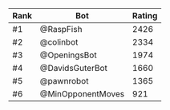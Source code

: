 Rank|Bot|Rating
---|---|---
#1|@RaspFish|2426
#2|@colinbot|2334
#3|@OpeningsBot|1974
#4|@DavidsGuterBot|1660
#5|@pawnrobot|1365
#6|@MinOpponentMoves|921
